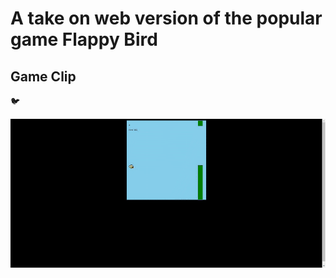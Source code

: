 # A take on web version of the popular game **Flappy Bird**

## Game Clip
:bird:

![alt text](https://github.com/rafiuislam/flappybird-web/blob/main/flappyBird.gif "In gameplay")
